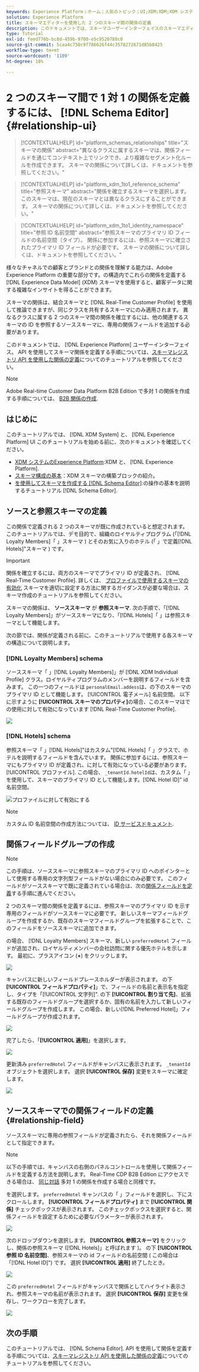```yaml
---
keywords: Experience Platform；ホーム；人気のトピック；UI;XDM;XDM;XDM システム；エクスペリエンスデータモデル；エクスペリエンスデータモデル；エクスペリエンスデータモデル；データモデル；データモデル；スキーマエディター；スキーマ；スキーマ；スキーマ；作成；関係；参照；
solution: Experience Platform
title: スキーマエディターを使用した 2 つのスキーマ間の関係の定義
description: このドキュメントでは、スキーマユーザーインターフェイスのスキーマエディターを使用して 2 つのスキーマ間の関係を定義するためのExperience Platformを提供します。
type: Tutorial
exl-id: feed776b-bc8d-459b-9700-e5c9520788c0
source-git-commit: 5caa4c750c9f786626f44c3578272671d85b8425
workflow-type: tm+mt
source-wordcount: '1109'
ht-degree: 18%

---
```


# 2 つのスキーマ間で 1 対 1 の関係を定義するには、 [!DNL Schema Editor] {#relationship-ui}

>[!CONTEXTUALHELP]
>id="platform_schemas_relationships"
>title="スキーマの関係"
>abstract="異なるクラスに属するスキーマは、関係フィールドを通じてコンテキスト上でリンクでき、より複雑なセグメント化ルールを作成できます。 スキーマの関係について詳しくは、ドキュメントを参照してください。"

>[!CONTEXTUALHELP]
>id="platform_xdm_1to1_reference_schema"
>title="参照スキーマ"
>abstract="関係を確立するスキーマを選択します。 このスキーマは、現在のスキーマとは異なるクラスにすることができます。 スキーマの関係について詳しくは、ドキュメントを参照してください。"

>[!CONTEXTUALHELP]
>id="platform_xdm_1to1_identity_namespace"
>title="参照 ID 名前空間"
>abstract="参照スキーマのプライマリ ID フィールドの名前空間（タイプ）。 関係に参加するには、参照スキーマに確立されたプライマリ ID フィールドが必要です。 スキーマの関係について詳しくは、ドキュメントを参照してください。"

様々なチャネルでの顧客とブランドとの関係を理解する能力は、Adobe Experience Platform の重要な部分です。の構造内でこれらの関係を定義する [!DNL Experience Data Model] (XDM) スキーマを使用すると、顧客データに関する複雑なインサイトを得ることができます。

スキーマの関係は、結合スキーマと [!DNL Real-Time Customer Profile] を使用して推論できますが、同じクラスを共有するスキーマにのみ適用されます。 異なるクラスに属する 2 つのスキーマ間の関係を確立するには、他の関連するスキーマの ID を参照するソーススキーマに、専用の関係フィールドを追加する必要があります。

このドキュメントでは、 [!DNL Experience Platform] ユーザーインターフェイス。 API を使用してスキーマ関係を定義する手順については、[スキーマレジストリ API を使用した関係の定義](relationship-api.md)についてのチュートリアルを参照してください。

>[!NOTE]
>
>Adobe Real-time Customer Data Platform B2B Edition で多対 1 の関係を作成する手順については、 [B2B 関係の作成](./relationship-b2b.md).

## はじめに

このチュートリアルでは、 [!DNL XDM System] と、 [!DNL Experience Platform] UI このチュートリアルを始める前に、次のドキュメントを確認してください。

* [XDM システムのExperience Platform](../home.md):XDM と、 [!DNL Experience Platform].
* [スキーマ構成の基本](../schema/composition.md)：XDM スキーマの構築ブロックの紹介。
* [を使用してスキーマを作成する [!DNL Schema Editor]](create-schema-ui.md):の操作の基本を説明するチュートリアル [!DNL Schema Editor].

## ソースと参照スキーマの定義

この関係で定義される 2 つのスキーマが既に作成されていると想定されます。このチュートリアルでは、デモ目的で、組織のロイヤルティプログラム (「[!DNL Loyalty Members]「 」スキーマ ) とそのお気に入りのホテル (「 」で定義[!DNL Hotels]&quot;スキーマ ) です。

>[!IMPORTANT]
>
>関係を確立するには、両方のスキーマでプライマリ ID が定義され、 [!DNL Real-Time Customer Profile]. 詳しくは、 [プロファイルで使用するスキーマの有効化](./create-schema-ui.md#profile) スキーマを適切に設定する方法に関するガイダンスが必要な場合は、スキーマ作成のチュートリアルを参照してください。

スキーマの関係は、 **ソーススキーマ** が **参照スキーマ**. 次の手順で、「[!DNL Loyalty Members]」がソーススキーマになり、「[!DNL Hotels]「 」は参照スキーマとして機能します。

次の節では、関係が定義される前に、このチュートリアルで使用する各スキーマの構造について説明します。

### [!DNL Loyalty Members] schema

ソーススキーマ「 」[!DNL Loyalty Members]」が [!DNL XDM Individual Profile] クラス。ロイヤルティプログラムのメンバーを説明するフィールドを含みます。 この一つのフィールドは `personalEmail.addess`は、の下のスキーマのプライマリ ID として機能します。 [!UICONTROL 電子メール] 名前空間。 以下に示すように **[!UICONTROL スキーマのプロパティ]**&#x200B;の場合、このスキーマはでの使用に対して有効になっています [!DNL Real-Time Customer Profile].

![](../images/tutorials/relationship/loyalty-members.png)

### [!DNL Hotels] schema

参照スキーマ「 」[!DNL Hotels]&quot;はカスタム&quot;[!DNL Hotels]「 」クラスで、ホテルを説明するフィールドを含んでいます。 関係に参加するには、参照スキーマにもプライマリ ID が定義され、に対して有効になっている必要があります。 [!UICONTROL プロファイル]. この場合、 `_tenantId.hotelId`は、カスタム「 」を使用して、スキーマのプライマリ ID として機能します。[!DNL Hotel ID]&quot; id 名前空間。

![プロファイルに対して有効にする](../images/tutorials/relationship/hotels.png)

>[!NOTE]
>
>カスタム ID 名前空間の作成方法については、 [ID サービスドキュメント](../../identity-service/namespaces.md#manage-namespaces).

## 関係フィールドグループの作成

>[!NOTE]
>
>この手順は、ソーススキーマに参照スキーマのプライマリ ID へのポインターとして使用する専用の文字列型フィールドがない場合にのみ必要です。 このフィールドがソーススキーマで既に定義されている場合は、次の[関係フィールドを定義](#relationship-field)する手順に進んでください。

2 つのスキーマ間の関係を定義するには、参照スキーマのプライマリ ID を示す専用のフィールドがソーススキーマに必要です。 新しいスキーマフィールドグループを作成するか、既存のスキーマフィールドグループを拡張することで、このフィールドをソーススキーマに追加できます。

の場合、 [!DNL Loyalty Members] スキーマ、新しい `preferredHotel` フィールドが追加され、ロイヤルティメンバーの会社訪問に関する優先ホテルを示します。 最初に、プラスアイコン (**+**) をクリックします。

![](../images/tutorials/relationship/loyalty-add-field.png)

キャンバスに新しいフィールドプレースホルダーが表示されます。 の下 **[!UICONTROL フィールドプロパティ]**」で、フィールドの名前と表示名を指定し、タイプを「[!UICONTROL 文字列]&quot;. の下 **[!UICONTROL 割り当て先]**、拡張する既存のフィールドグループを選択するか、固有の名前を入力して新しいフィールドグループを作成します。 この場合、新しい[!DNL Preferred Hotel]」フィールドグループが作成されます。

![](../images/tutorials/relationship/relationship-field-details.png)

完了したら、「**[!UICONTROL 適用]**」を選択します。

![](../images/tutorials/relationship/relationship-field-apply.png)

更新済み `preferredHotel` フィールドがキャンバスに表示されます。 `_tenantId` オブジェクトを選択します。 選択 **[!UICONTROL 保存]** 変更をスキーマに確定します。

![](../images/tutorials/relationship/relationship-field-save.png)

## ソーススキーマでの関係フィールドの定義 {#relationship-field}

ソーススキーマに専用の参照フィールドが定義されたら、それを関係フィールドとして指定できます。

>[!NOTE]
>
>以下の手順では、キャンバスの右側のパネルコントロールを使用して関係フィールドを定義する方法を説明します。 Real-Time CDP B2B Edition にアクセスできる場合は、 [同じ対話](./relationship-b2b.md#relationship-field) 多対 1 の関係を作成する場合と同様です。

を選択します。 `preferredHotel` キャンバスの「 」フィールドを選択し、下にスクロールします。 **[!UICONTROL フィールドプロパティ]** まで **[!UICONTROL 関係]** チェックボックスが表示されます。 このチェックボックスを選択すると、関係フィールドを設定するために必要なパラメーターが表示されます。

![](../images/tutorials/relationship/relationship-checkbox.png)

次のドロップダウンを選択します。 **[!UICONTROL 参照スキーマ]** をクリックし、関係の参照スキーマ ([!DNL Hotels]」と呼ばれます )。 の下 **[!UICONTROL 参照 ID 名前空間]**、参照スキーマの id フィールドの名前空間 ( この場合は「[!DNL Hotel ID]&quot;) です。 選択 **[!UICONTROL 適用]** 終了したとき。

![](../images/tutorials/relationship/reference-schema-id-namespace.png)

この `preferredHotel` フィールドがキャンバスで関係としてハイライト表示され、参照スキーマの名前が表示されます。 選択 **[!UICONTROL 保存]** 変更を保存し、ワークフローを完了します。

![](../images/tutorials/relationship/relationship-save.png)

## 次の手順

このチュートリアルでは、 [!DNL Schema Editor]. API を使用して関係を定義する手順については、[スキーマレジストリ API を使用した関係の定義](relationship-api.md)についてのチュートリアルを参照してください。
